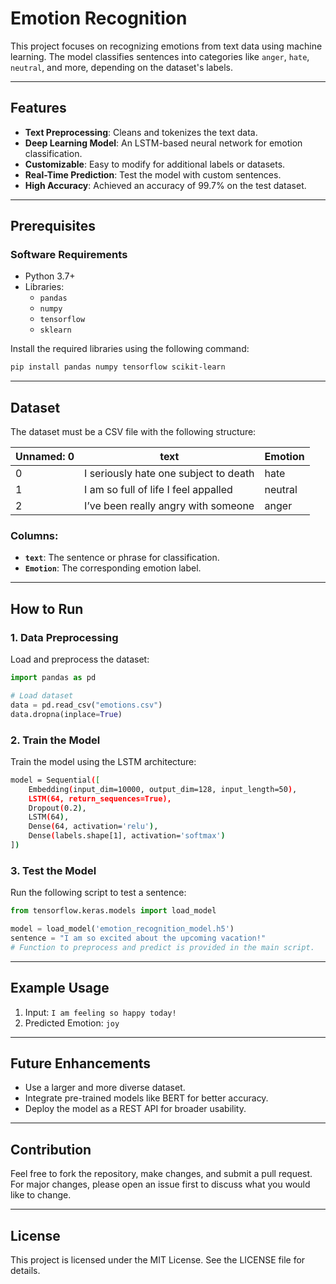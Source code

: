 # Emotion Recognition

This project focuses on recognizing emotions from text data using machine learning. The model classifies sentences into categories like `anger`, `hate`, `neutral`, and more, depending on the dataset's labels.

---

## Features

- **Text Preprocessing**: Cleans and tokenizes the text data.
- **Deep Learning Model**: An LSTM-based neural network for emotion classification.
- **Customizable**: Easy to modify for additional labels or datasets.
- **Real-Time Prediction**: Test the model with custom sentences.
- **High Accuracy**: Achieved an accuracy of 99.7% on the test dataset.
---

## Prerequisites

### Software Requirements

- Python 3.7+
- Libraries:
  - `pandas`
  - `numpy`
  - `tensorflow`
  - `sklearn`

Install the required libraries using the following command:

```bash
pip install pandas numpy tensorflow scikit-learn
```

---

## Dataset

The dataset must be a CSV file with the following structure:

| Unnamed: 0 | text                                     | Emotion |
|------------|-----------------------------------------|---------|
| 0          | I seriously hate one subject to death   | hate    |
| 1          | I am so full of life I feel appalled    | neutral |
| 2          | I’ve been really angry with someone      | anger   |

### Columns:
- **`text`**: The sentence or phrase for classification.
- **`Emotion`**: The corresponding emotion label.

---

## How to Run

### 1. Data Preprocessing

Load and preprocess the dataset:
```python
import pandas as pd

# Load dataset
data = pd.read_csv("emotions.csv")
data.dropna(inplace=True)
```

### 2. Train the Model

Train the model using the LSTM architecture:
```bash
model = Sequential([
    Embedding(input_dim=10000, output_dim=128, input_length=50),
    LSTM(64, return_sequences=True),
    Dropout(0.2),
    LSTM(64),
    Dense(64, activation='relu'),
    Dense(labels.shape[1], activation='softmax')
])
```

### 3. Test the Model

Run the following script to test a sentence:
```python
from tensorflow.keras.models import load_model

model = load_model('emotion_recognition_model.h5')
sentence = "I am so excited about the upcoming vacation!"
# Function to preprocess and predict is provided in the main script.
```

---


## Example Usage

1. Input: `I am feeling so happy today!`
2. Predicted Emotion: `joy`

---

## Future Enhancements

- Use a larger and more diverse dataset.
- Integrate pre-trained models like BERT for better accuracy.
- Deploy the model as a REST API for broader usability.

---

## Contribution

Feel free to fork the repository, make changes, and submit a pull request. For major changes, please open an issue first to discuss what you would like to change.

---

## License

This project is licensed under the MIT License. See the LICENSE file for details.

